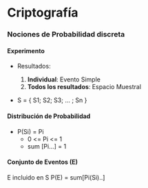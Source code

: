 
Criptografía
============

### Nociones de Probabilidad discreta

#### Experimento
  * Resultados:
    1. **Individual**: Evento Simple
    1. **Todos los resultados**: Espacio Muestral

  * S = { S1; S2; S3; ... ; Sn }

#### Distribución de Probabilidad

  * P(Si) = Pi
    * 0 <= Pi <= 1
    * sum [Pi...] = 1

#### Conjunto de Eventos (E)

  E incluido en S
  P(E) = sum[Pi(Si)..]



